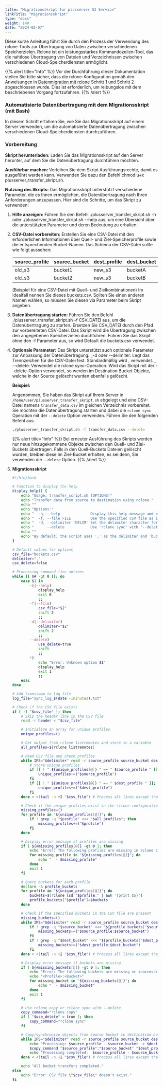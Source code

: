 ```yaml
---
title: "Migrationsskript für plusserver S3 Service"
linkTitle: "Migrationsskript"
type: "docs"
weight: 140
date: "2024-02-07"
---
```


Diese kurze Anleitung führt Sie durch den Prozess der Verwendung des rclone-Tools zur Übertragung von Daten zwischen verschiedenen Speicherzielen. Rclone ist ein leistungsstarkes Kommandozeilen-Tool, das die nahtlose Übertragung von Dateien und Verzeichnissen zwischen verschiedenen Cloud-Speicherdiensten ermöglicht.

{{% alert title="Info" %}}
Vor der Durchführung dieser Dokumentation stellen Sie bitte sicher, dass die rclone-Konfiguration gemäß den Anweisungen in [Datenmigration mit rclone](../migration-with-rclone) Schritt 1 und Schritt 2 abgeschlossen wurde. Dies ist erforderlich, um reibungslos mit dem beschriebenen Vorgang fortzufahren.
{{% /alert %}}

### Automatisierte Datenübertragung mit dem Migrationsskript (mit Bash)

In diesem Schritt erfahren Sie, wie Sie das Migrationsskript auf einem Server verwenden, um die automatisierte Datenübertragung zwischen verschiedenen Cloud-Speicherdiensten durchzuführen.

### Vorbereitung

**Skript herunterladen:** Laden Sie das Migrationsskript auf den Server herunter, auf dem Sie die Datenübertragung durchführen möchten.

**Ausführbar machen:** Verleihen Sie dem Skript Ausführungsrechte, damit es ausgeführt werden kann. Verwenden Sie dazu den Befehl chmod u+x plusserver_transfer_skript.sh.

**Nutzung des Skripts:**
Das Migrationsskript unterstützt verschiedene Parameter, die es Ihnen ermöglichen, die Datenübertragung nach Ihren Anforderungen anzupassen. Hier sind die Schritte, um das Skript zu verwenden:

1. **Hilfe anzeigen:** Führen Sie den Befehl ./plusserver_transfer_skript.sh -h oder ./plusserver_transfer_skript.sh --help aus, um eine Übersicht über die unterstützten Parameter und deren Bedeutung zu erhalten.

1. **CSV-Datei vorbereiten:** Erstellen Sie eine CSV-Datei mit den erforderlichen Informationen über Quell- und Ziel-Speicherprofile sowie die entsprechenden Bucket-Namen. Das Schema der CSV-Datei sollte wie folgt aussehen:

    | source_profile | source_bucket | dest_profile | dest_bucket |
    | -------------- | ------------- | ------------ | ----------- |
    | old_s3         | bucket1       | new_s3       | bucketA     |
    | old_s3         | bucket2       | new_s3       | bucketB     |

    (Beispiel für eine CSV-Datei mit Quell- und Zielkombinationen)
    Im Idealfall nennen Sie dieses buckets.csv. Sollten Sie einen anderen Namen wählen, so müssen Sie diesen via Parameter beim Skript angeben.

1. **Datenübertragung starten:** Führen Sie den Befehl ./plusserver_transfer_skript.sh -f CSV_DATEI aus, um die Datenübertragung zu starten. Ersetzen Sie CSV_DATEI durch den Pfad zur vorbereiteten CSV-Datei. Das Skript wird die Übertragung zwischen den angegebenen Speicherzielen durchführen. Führen Sie das Skript ohne den -f Parameter aus, so wird Default die buckets.csv verwendet.

1. **Optionale Parameter:**
   Das Skript unterstützt auch optionale Parameter zur Anpassung der Datenübertragung:
   _-d oder \--delimiter: Legt das Trennzeichen für die CSV-Datei fest. Standardmäßig wird , verwendet.
   _ \--delete: Verwendet die rclone sync-Operation. Wird das Skript mit der --delete-Option verwendet, so werden im Destination Bucket Objekte, welche in der Source gelöscht wurden ebenfalls gelöscht.

    **Beispiel:**

    Angenommen, Sie haben das Skript auf Ihrem Server in `/home/user/plusserver_transfer_skript.sh` abgelegt und eine CSV-Datei namens `transfer_data.csv` im gleichen Verzeichnis vorbereitet. Sie möchten die Datenübertragung starten und dabei die `rclone sync` Operation mit der `--delete` Option verwenden. Führen Sie den folgenden Befehl aus:

    ```bash
    ./plusserver_transfer_skript.sh -f transfer_data.csv --delete
    ```

    {{% alert title="Info" %}}
    Bei erneuter Ausführung des Skripts werden nur neue hinzugekommene Objekte zwischen den Quell- und Ziel-Buckets übertragen.
    Falls in den Quell-Buckets Dateien gelöscht wurden, bleiben diese im Ziel-Bucket erhalten, es sei denn, Sie verwenden die `--delete` Option.
    {{% /alert %}}

1. **Migrationsskript**

    ```bash
    #!/bin/bash

    # Function to display the help
    display_help() {
        echo "Usage: transfer_script.sh [OPTIONS]"
        echo "Transfer data from source to destination using rclone."
        echo ""
        echo "Options:"
        echo "  -h, --help              Display this help message and exit."
        echo "  -f, --file FILE         Use the specified CSV file as input."
        echo "  -d, --delimiter 'DELIM' Set the delimiter character for the CSV file."
        echo "      --delete            Use 'rclone sync' with '--delete' option."
        echo ""
        echo "By default, the script uses ',' as the delimiter and 'buckets.csv' as the CSV file."
    }

    # Default values for options
    csv_file="buckets.csv"
    delimiter=","
    use_delete=false

    # Processing command line options
    while [[ $# -gt 0 ]]; do
        case $1 in
            -h|--help)
                display_help
                exit 0
                ;;
            -f|--file)
                csv_file="$2"
                shift 2
                ;;
            -d|--delimiter)
                delimiter="$2"
                shift 2
                ;;
            --delete)
                use_delete=true
                shift
                ;;
            *)
                echo "Error: Unknown option $1"
                display_help
                exit 1
                ;;
        esac
    done

    # Add timestamp to log file
    log_file="sync_log_$(date -Iminutes).txt"

    # Check if the CSV file exists
    if [ -f "$csv_file" ]; then
        # Skip the header line in the CSV file
        read -r header < "$csv_file"

        # Initialize an array for unique profiles
        unique_profiles=()

        # Get output from rclone listremotes and store in a variable
        all_profiles=$(rclone listremotes)

        # Read CSV file and check profiles
        while IFS="$delimiter" read -r source_profile source_bucket dest_profile dest_bucket; do
            # Store unique profiles
            if [[ ! " ${unique_profiles[@]} " =~ " $source_profile " ]]; then
                unique_profiles+=("$source_profile")
            fi
            if [[ ! " ${unique_profiles[@]} " =~ " $dest_profile " ]]; then
                unique_profiles+=("$dest_profile")
            fi
        done < <(tail -n +2 "$csv_file") # Process all lines except the first (header)

        # Check if the unique profiles exist in the rclone configuration
        missing_profiles=()
        for profile in "${unique_profiles[@]}"; do
            if ! grep -q "$profile" <<< "$all_profiles"; then
                missing_profiles+=("$profile")
            fi
        done

        # Display error message if profiles are missing
        if [ ${#missing_profiles[@]} -gt 0 ]; then
            echo "Error: The following profiles are missing in rclone configuration:"
            for missing_profile in "${missing_profiles[@]}"; do
                echo "  - $missing_profile"
            done
            exit 1
        fi

        # Query buckets for each profile
        declare -A profile_buckets
        for profile in "${unique_profiles[@]}"; do
            buckets=$(rclone lsd "$profile:" | awk '{print $5}')
            profile_buckets["$profile"]=$buckets
        done

        # Check if the specified buckets in the CSV file are present
        missing_buckets=()
        while IFS="$delimiter" read -r source_profile source_bucket dest_profile dest_bucket; do
            if ! grep -q "$source_bucket" <<< "${profile_buckets["$source_profile"]}"; then
                missing_buckets+=("$source_profile:$source_bucket")
            fi
            if ! grep -q "$dest_bucket" <<< "${profile_buckets["$dest_profile"]}"; then
                missing_buckets+=("$dest_profile:$dest_bucket")
            fi
        done < <(tail -n +2 "$csv_file") # Process all lines except the first (header)

        # Display error message if buckets are missing
        if [ ${#missing_buckets[@]} -gt 0 ]; then
            echo "Error: The following buckets are missing or inaccessible:"
            echo "<Profile>:<Bucket>"
            for missing_bucket in "${missing_buckets[@]}"; do
                echo "  - $missing_bucket"
            done
            exit 1
        fi

        # Use rclone copy or rclone sync with --delete
        copy_command="rclone copy"
        if [ "$use_delete" = true ]; then
            copy_command="rclone sync"
        fi

        # Copy/synchronize objects from source bucket to destination bucket
        while IFS="$delimiter" read -r source_profile source_bucket dest_profile dest_bucket; do
            echo "Processing: $source_profile - $source_bucket -> $dest_profile - $dest_bucket"
            $copy_command "$source_profile":"$source_bucket" "$dest_profile":"$dest_bucket" --metadata --checksum --progress --copy-links --no-update-modtime --log-file="$log_file"
            echo "Processing completed:  $source_profile - $source_bucket -> $dest_profile - $dest_bucket"
        done < <(tail -n +2 "$csv_file") # Process all lines except the first (header)

        echo "All bucket transfers completed."
    else
        echo "Error: CSV file \"$csv_file\" doesn't exist."
    fi
    ```

